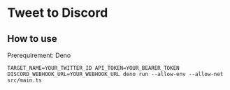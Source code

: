 # Tweet to Discord

## How to use

Prerequirement: Deno

```
TARGET_NAME=YOUR_TWITTER_ID API_TOKEN=YOUR_BEARER_TOKEN DISCORD_WEBHOOK_URL=YOUR_WEBHOOK_URL deno run --allow-env --allow-net src/main.ts
```
